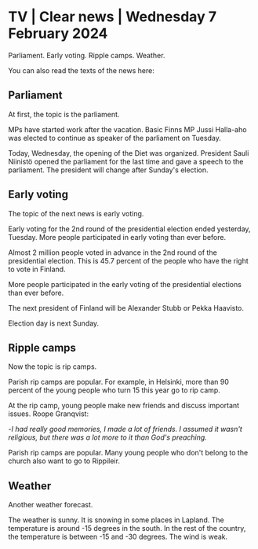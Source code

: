 # TV \| Clear news \| Wednesday 7 February 2024

Parliament. Early voting. Ripple camps. Weather.

You can also read the texts of the news here:

## Parliament

At first, the topic is the parliament.

MPs have started work after the vacation. Basic Finns MP Jussi Halla-aho was elected to continue as speaker of the parliament on Tuesday.

Today, Wednesday, the opening of the Diet was organized. President Sauli Niinistö opened the parliament for the last time and gave a speech to the parliament. The president will change after Sunday's election.

## Early voting

The topic of the next news is early voting.

Early voting for the 2nd round of the presidential election ended yesterday, Tuesday. More people participated in early voting than ever before.

Almost 2 million people voted in advance in the 2nd round of the presidential election. This is 45.7 percent of the people who have the right to vote in Finland.

More people participated in the early voting of the presidential elections than ever before.

The next president of Finland will be Alexander Stubb or Pekka Haavisto.

Election day is next Sunday.

## Ripple camps

Now the topic is rip camps.

Parish rip camps are popular. For example, in Helsinki, more than 90 percent of the young people who turn 15 this year go to rip camp.

At the rip camp, young people make new friends and discuss important issues. Roope Granqvist:

\-*I had really good memories, I made a lot of friends. I assumed it wasn't religious, but there was a lot more to it than God's preaching.*

Parish rip camps are popular. Many young people who don't belong to the church also want to go to Rippileir.

## Weather

Another weather forecast.

The weather is sunny. It is snowing in some places in Lapland. The temperature is around -15 degrees in the south. In the rest of the country, the temperature is between -15 and -30 degrees. The wind is weak.

